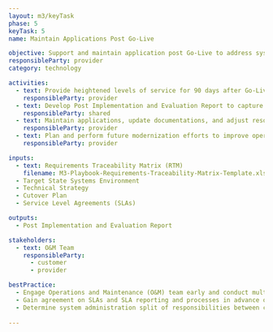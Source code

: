 ```yaml
---
layout: m3/keyTask
phase: 5
keyTask: 5
name: Maintain Applications Post Go-Live

objective: Support and maintain application post Go-Live to address system and user’s concerns for operational effectiveness.
responsibleParty: provider
category: technology

activities:
  - text: Provide heightened levels of service for 90 days after Go-Live to ensure stabilization (e.g., service desk, incident management, event management, access management)
    responsibleParty: provider
  - text: Develop Post Implementation and Evaluation Report to capture lessons learned and next steps
    responsibleParty: shared
  - text: Maintain applications, update documentations, and adjust resource, as required, through Information Technology Information Library (ITIL) management to meet Service Level Agreements (SLAs) and sustain an agreed upon level of operational performance
    responsibleParty: provider
  - text: Plan and perform future modernization efforts to improve operational effectiveness
    responsibleParty: provider

inputs:
  - text: Requirements Traceability Matrix (RTM)
    filename: M3-Playbook-Requirements-Traceability-Matrix-Template.xlsx
  - Target State Systems Environment
  - Technical Strategy
  - Cutover Plan
  - Service Level Agreements (SLAs)

outputs:
  - Post Implementation and Evaluation Report

stakeholders:
  - text: O&M Team 
    responsibleParty:
      - customer
      - provider

bestPractice:
  - Engage Operations and Maintenance (O&M) team early and conduct multiple simulations and training to adequately prepare support team before cutover
  - Gain agreement on SLAs and SLA reporting and processes in advance of cutover
  - Determine system administration split of responsibilities between customer and provider early and develop documentation to support
  
---
```

